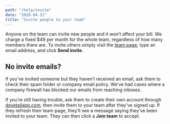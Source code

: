 ```yaml
---
path: "/help/invite"
date: "2018-04-11"
title: "Invite people to your team"
---
```


Anyone on the team can invite new people and it won’t affect your bill. We charge a fixed $49 per month for the whole team, regardless of how many members there are. To invite others simply visit the [team page](), type an email address, and click **Send invite**.

## No invite emails?

If you’ve invited someone but they haven’t received an email, ask them to check their spam folder or company email policy. We’ve had cases where a company firewall has blocked our emails from reaching inboxes.

If you’re still having trouble, ask them to create their own account through [dovetailapp.com](https://dovetailapp.com), then invite them to your team after they’ve signed up. If they refresh their team page, they’ll see a message saying they’ve been invited to your team. They can then click a **Join team** to accept.
